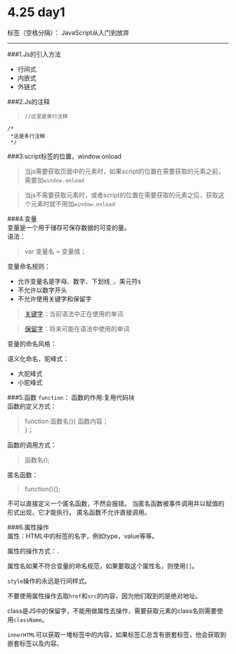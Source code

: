 # 4.25 day1

标签（空格分隔）： JavaScript从入门到放弃

---

###1.Js的引入方法  

 - 行间式
 - 内嵌式
 - 外链式

###2.Js的注释  
> `//这里是单行注释`  

    
    /*
     *这是多行注释
     */
     

###3.script标签的位置，window.onload   
> 当js需要获取页面中的元素时，如果script的位置在需要获取的元素之前，需要加`window.onload`    

> 当js不需要获取元素时，或者script的位置在需要获取的元素之后，获取这个元素时就不用加`window.onload`   

###4.变量  
变量是一个用于储存可保存数据的可变的量。  
语法：  

> var 变量名 = 变量值；  

变量命名规则：  

 - 允许变量名是字母、数字、下划线`_`、美元符`$`  
 - 不允许以数字开头  
 - 不允许使用关键字和保留字  

> [关键字](http://www.w3school.com.cn/js/pro_js_keywords.asp)：当前语法中正在使用的单词  

> [保留字](http://www.w3school.com.cn/js/pro_js_reservedwords.asp)：将来可能在语法中使用的单词
  
  变量的命名风格： 
  
  语义化命名，驼峰式：
 

 - 大驼峰式
 - 小驼峰式  
 
###5.函数 `function`：
函数的作用:复用代码块  
函数的定义方式： 
> function 函数名(){ 
        函数内容；     
    }；   

函数的调用方式：  
> 函数名();  

匿名函数：  
> function(){};  

不可以直接定义一个匿名函数，不然会报错。
当匿名函数被事件调用并以赋值的形式出现，它才能执行。
匿名函数不允许直接调用。

###6.属性操作  
属性：HTML中的标签的名字，例如type，value等等。  

属性的操作方式：`.`  

属性名如果不符合变量的命名规范，如果要取这个属性名，则使用`[]`。

`style`操作的永远是行间样式。  

不要使用属性操作去取`href`和`src`的内容，因为他们取到的是绝对地址。

class是JS中的保留字，不能用做属性去操作，需要获取元素的class名则需要使用`className`。  

`innerHTML`可以获取一堆标签中的内容，如果标签汇总含有嵌套标签，他会获取到嵌套标签以及内容。

